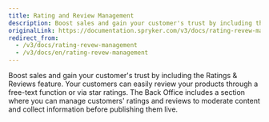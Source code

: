 ```yaml
---
title: Rating and Review Management
description: Boost sales and gain your customer's trust by including the Ratings and Reviews feature.
originalLink: https://documentation.spryker.com/v3/docs/rating-revew-management
redirect_from:
  - /v3/docs/rating-revew-management
  - /v3/docs/en/rating-revew-management
---
```


Boost sales and gain your customer's trust by including the Ratings & Reviews feature. Your customers can easily review your products through a free-text function or via star ratings. The Back Office includes a section where you can manage customers' ratings and reviews to moderate content and collect information before publishing them live.
